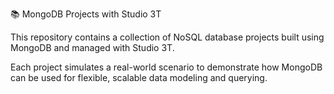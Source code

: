 📚 MongoDB Projects with Studio 3T

This repository contains a collection of NoSQL database projects built using MongoDB and managed with Studio 3T.

Each project simulates a real-world scenario to demonstrate how MongoDB can be used for flexible, scalable data modeling and querying.
